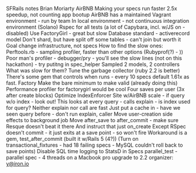 SFRails notes
Brian Moriarty AirBNB
Making your specs run faster
2.5x speedup, not counting app bootup
AirBNB has a maintained Vagrant environment - run by team
In local environment - not continuous integration environment (Solano)
Rspec for all tests (a lot of Capybara, incl. w/JS on - disabled)
Use FactoryGirl - great but slow
Database standard - activerecord model
Don't shard, but have split off some tables - can't join but worth it
Goal change infrastructure, not specs
How to find the slow ones:
  Perftools.rb - sampling profiler, faster than other options (Rubyprof(?) - ))
  Poor man's profiler - debugger/pry - you'll see the slow lines (not on this hackathon)
    - try putitng in spec_helper
Sampled 2 models, 2 controllers
What was slow for them?
  Tune the garbage collector (ruby 2.2 is better)
  There's some gem that controls when runs - every 10 specs default
  1.61x as fast.
Factory
  Make the bare minimum to make valid (already doing this)
  Performance profiler for factorygirl would be cool
  Four saves per user (3x after create blocks)
Optimize IndexEnforcer
  Site w/AirBNB scale - if query w/o index - look out!
  This looks at every query - calls explain - is index used for query?
    Neither explain nor call are fast
  Just put a cache in - have we seen query before - don't run explain, caller
Move user-creation side effects to background job
  Move after_save to after_commit - make sure Resque doesn't beat it there
  And instruct that just on_create
  Except RSpec doesn't commit - it just exits at a save point - so won't fire
  Workaround is a gem, test_after_commit (built it w/Rails 5 (4?))
(Turn on transactional_fixtures - had 18 failing specs -
MySQL couldn't roll back to save points)
Disable SQL time logging to StatsD in Specs
parallel_test - parallel spec - 4 threads on a Macbook pro
upgrade to 2.2
organizer: y@iron.io